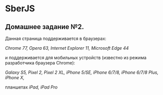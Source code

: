 # SberJS

## Домашнее задание №2. 
Данная страница поддерживается в браузерах:

*Chrome 77, Opera 63, Internet Explorer 11, Microsoft Edge 44*

и поддерживается для мобильных устройств (известно из режима разработчика браузера Chrome):

*Galaxy S5, Pixel 2, Pixel 2 XL, iPhone 5/SE, iPhone 6/7/8, iPhone 6/7/8 Plus, iPhone X,*

планшетах *iPad, iPad Pro*
